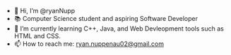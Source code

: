 - 👋 Hi, I’m @ryanNupp
- 📚 Computer Science student and aspiring Software Developer
- 🌱 I’m currently learning C++, Java, and Web Devleopment tools such as HTML and CSS.
- 📫 How to reach me: ryan.nuppenau02@gmail.com

<!---
ryanNupp/ryanNupp is a ✨ special ✨ repository because its `README.md` (this file) appears on your GitHub profile.
You can click the Preview link to take a look at your changes.
--->
